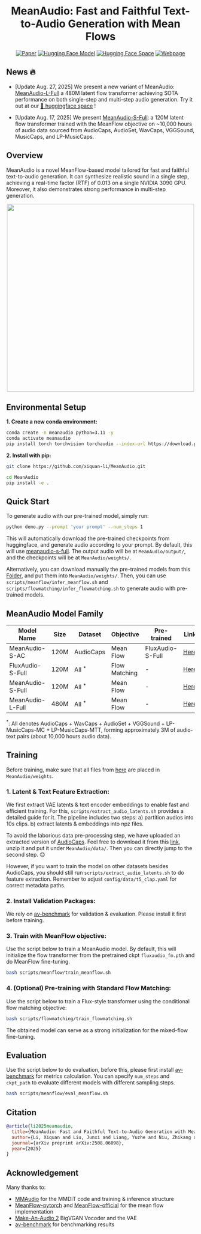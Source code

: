 <div align="center">
<p align="center">
  <h1>MeanAudio: Fast and Faithful Text-to-Audio Generation with Mean Flows</h1>
  <!-- <a href=>Paper</a> | <a href="https://meanaudio.github.io/">Webpage</a>  -->

  [![Paper](https://img.shields.io/badge/Paper-arXiv-b31b1b?logo=arxiv&logoColor=white)](https://arxiv.org/abs/2508.06098)
  [![Hugging Face Model](https://img.shields.io/badge/Model-HuggingFace-yellow?logo=huggingface)](https://huggingface.co/AndreasXi/MeanAudio)
  [![Hugging Face Space](https://img.shields.io/badge/Space-HuggingFace-blueviolet?logo=huggingface)](https://huggingface.co/spaces/chenxie95/MeanAudio)
  [![Webpage](https://img.shields.io/badge/Website-Visit-orange?logo=googlechrome&logoColor=white)](https://meanaudio.github.io/)


</p>
</div>

## News 🔥
- [Update Aug. 27, 2025] We present a new variant of MeanAudio: [MeanAudio-L-Full](https://huggingface.co/AndreasXi/MeanAudio/blob/main/meanaudio_l_full.pth) a 480M latent flow transformer achieving SOTA performance on both single-step and multi-step audio generation. Try it out at our [🤗 huggingface space](https://huggingface.co/spaces/chenxie95/MeanAudio) !

- [Update Aug. 17, 2025] We present [MeanAudio-S-Full](https://huggingface.co/AndreasXi/MeanAudio/blob/main/meanaudio_s_full.pth): a 120M latent flow transformer trained with the MeanFlow objective on ~10,000 hours of audio data sourced from AudioCaps, AudioSet, WavCaps, VGGSound, MusicCaps, and LP-MusicCaps. 

## Overview 
MeanAudio is a novel MeanFlow-based model tailored for fast and faithful text-to-audio generation. It can synthesize realistic sound in a single step, achieving a real-time factor (RTF) of 0.013 on a single NVIDIA 3090 GPU. Moreover, it also demonstrates strong performance in multi-step generation.

<div align="center">
  <img src="sets/performance.png" alt="" width="500">
</div>


## Environmental Setup

**1. Create a new conda environment:**

```bash
conda create -n meanaudio python=3.11 -y
conda activate meanaudio
pip install torch torchvision torchaudio --index-url https://download.pytorch.org/whl/cu118 --upgrade
```
<!-- ```
conda install -c conda-forge 'ffmpeg<7
```
(Optional, if you use miniforge and don't already have the appropriate ffmpeg) -->

**2. Install with pip:**

```bash
git clone https://github.com/xiquan-li/MeanAudio.git

cd MeanAudio
pip install -e .
```

<!-- (If you encounter the File "setup.py" not found error, upgrade your pip with pip install --upgrade pip) -->


## Quick Start

<!-- **1. Download pre-trained models:** -->
To generate audio with our pre-trained model, simply run: 
```bash 
python demo.py --prompt 'your prompt' --num_steps 1
```
This will automatically download the pre-trained checkpoints from huggingface, and generate audio according to your prompt. 
By default, this will use [meanaudio-s-full](https://huggingface.co/AndreasXi/MeanAudio/blob/main/meanaudio_s_full.pth). 
The output audio will be at `MeanAudio/output/`, and the checkpoints will be at `MeanAudio/weights/`. 

Alternatively, you can download manually the pre-trained models from this [Folder](https://drive.google.com/drive/folders/1nbIsVjl4pqLaAnqj-M8UPkahu28S59Kj?usp=sharing), and put them into `MeanAudio/weights/`. Then, you can use `scripts/meanflow/infer_meanflow.sh` and `scripts/flowmatching/infer_flowmatching.sh` to generate audio with pre-trained models. 

## MeanAudio Model Family 

| Model Name  | Size | Dataset | Objective | Pre-trained | Link | 
|---|---|---|---|---|---|
| MeanAudio-S-AC | 120M | AudioCaps | Mean Flow | FluxAudio-S-Full | [Here](https://huggingface.co/AndreasXi/MeanAudio/blob/main/meanaudio_s_ac.pth)| 
| FluxAudio-S-Full | 120M | All $^*$ | Flow Matching | - | [Here](https://huggingface.co/AndreasXi/MeanAudio/blob/main/fluxaudio_s_full.pth)
| MeanAudio-S-Full | 120M | All $^*$ | Mean Flow | - | [Here](https://huggingface.co/AndreasXi/MeanAudio/blob/main/meanaudio_s_full.pth) | 
| MeanAudio-L-Full | 480M | All $^*$ | Mean Flow | - | [Here](https://huggingface.co/AndreasXi/MeanAudio/blob/main/meanaudio_l_full.pth)


$^*$: All denotes AudioCaps + WavCaps + AudioSet + VGGSound + LP-MusicCaps-MC + LP-MusicCaps-MTT, forming approximately 3M of audio-text pairs (about 10,000 hours audio data). 
<!-- 1. [fluxaudio_s_full.pth](https://drive.google.com/file/d/180nrqkO3t9hvlg_l8wN9uv1RoKoFyzrV/view?usp=drive_link): The Flux-style flow transformer trained on AudioCaps, AudioSet, WavCaps, VGGSound, MusicCaps and LP-MusicCaps with the **standard flow matching objective**. It is capable of generating audio with multiple ($\geq 25$) sampling steps. You can run `scripts/flowmatching/infer_flowmatching.sh` to generate sound with this model.

2. [meanaudio_s_ac.pth](https://drive.google.com/file/d/11eQ3i5TJkU8b8S30PkHSgVozoNMWgCis/view?usp=drive_link): The Flux-style flow transformer fine-tuned on AudioCaps with the **Mean Flow Objective**, supporting both single-step and multi-step audio generation. You can run `scripts/meanflow/infer_meanflow.sh` to generate sound with it. 

3. [meanaudio_s_full.pth](https://drive.google.com/file/d/1zGiZrHZ6CuFKpsPe2hVgFD1FsNpBYQU_/view?usp=drive_link): The Flux-style flow transformer trained on AudioCaps, AudioSet, WavCaps, VGGSound, MusicCaps and LP-MusicCaps with the **Mean Flow Objective**. It is more stable than [meanaudio_s_ac.pth](https://drive.google.com/file/d/11eQ3i5TJkU8b8S30PkHSgVozoNMWgCis/view?usp=drive_link). You can run `scripts/meanflow/infer_meanflow.sh` to generate sound with it. 

4. Others: The [BigVGAN Vocoder](https://github.com/NVIDIA/BigVGAN): [best_netG.pt](https://drive.google.com/file/d/1PAJ7Asx_3e9HiaUoGIfSXI3K7BqgBR9x/view?usp=sharing). 
 The 1D VAE: [v1-16.pth](https://drive.google.com/file/d/1bJlNhGGjmDBKjz04bpOi-UjfuJILSiGU/view?usp=sharing). And the [CLAP](https://github.com/LAION-AI/CLAP) encoder:  
[music_speech_audioset_epoch_15_esc_89.98.pt](https://drive.google.com/file/d/1KGQ5Q8xHOoItPDdJAB8ry6kKJ5HkMyo9/view?usp=share_link):  -->

## Training
Before training, make sure that all files from [here](https://huggingface.co/AndreasXi/MeanAudio) are placed in `MeanAudio/weights`. 

### 1. Latent & Text Feature Extraction: 
We first extract VAE latents & text encoder embeddings to enable fast and efficient training. For this, `scripts/extract_audio_latents.sh` provides a detailed guide for it. The pipeline includes two steps: a) partition audios into 10s clips. b) extract latents & embeddings into npz files. 

To avoid the laborious data pre-processing step, we have uploaded an extracted version of [AudioCaps](https://audiocaps.github.io). Feel free to download it from this [link](https://drive.google.com/file/d/1C_P3ZQQWxUgMuCw-qvYj2C2r0iM35Sfy/view?usp=share_link), unzip it and put it under `MeanAudio/data/`. Then you can directly jump to the second step. 😊

However, if you want to train the model on other datasets besides AudioCaps, you should still run `scripts/extract_audio_latents.sh` to do feature extraction. 
Remember to adjust `config/data/t5_clap.yaml` for correct metadata paths. 
### 2. Install Validation Packages: 
We rely on [av-benchmark](https://github.com/hkchengrex/av-benchmark) for validation & evaluation. Please install it first before training.

### 3. Train with MeanFlow objective: 
Use the script below to train a MeanAudio model. By default, this will initialize the flow transformer from the pretrained ckpt `fluxaudio_fm.pth` and do MeanFlow fine-tuning. 
```bash
bash scripts/meanflow/train_meanflow.sh
```

### 4. (Optional) Pre-training with Standard Flow Matching: 
Use the script below to train a Flux-style transformer using the conditional flow matching objective: 
```bash 
bash scripts/flowmatching/train_flowmatching.sh
```
The obtained model can serve as a strong initialization for the mixed-flow fine-tuning. 

## Evaluation

Use the script below to do evaluation, before this, please first install [av-benchmark](https://github.com/hkchengrex/av-benchmark) for metrics calculation. You can specify `num_steps` and `ckpt_path` to evaluate different models with different sampling steps. 
```bash
bash scripts/meanflow/eval_meanflow.sh 
```

## Citation

```bibtex
@article{li2025meanaudio,
  title={MeanAudio: Fast and Faithful Text-to-Audio Generation with Mean Flows},
  author={Li, Xiquan and Liu, Junxi and Liang, Yuzhe and Niu, Zhikang and Chen, Wenxi and Chen, Xie},
  journal={arXiv preprint arXiv:2508.06098},
  year={2025}
}
```



## Acknowledgement

Many thanks to:
- [MMAudio](https://github.com/hkchengrex/MMAudio) for the MMDiT code and training & inference structure
- [MeanFlow-pytorch](https://github.com/haidog-yaqub/MeanFlow) and [MeanFlow-official](https://github.com/Gsunshine/meanflow) for the mean flow implementation
- [Make-An-Audio 2](https://github.com/bytedance/Make-An-Audio-2) BigVGAN Vocoder and the VAE
- [av-benchmark](https://github.com/hkchengrex/av-benchmark) for benchmarking results
